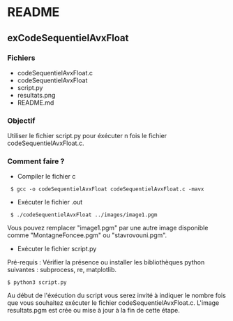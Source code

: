 # README

## exCodeSequentielAvxFloat

### Fichiers
* codeSequentielAvxFloat.c
* codeSequentielAvxFloat
* script.py
* resultats.png
* README.md

### Objectif
Utiliser le fichier script.py pour éxécuter n fois le fichier codeSequentielAvxFloat.c. 

### Comment faire ?

* Compiler le fichier c

``` $ gcc -o codeSequentielAvxFloat codeSequentielAvxFloat.c -mavx```

* Exécuter le fichier .out

``` $ ./codeSequentielAvxFloat ../images/image1.pgm```

Vous pouvez remplacer "image1.pgm" par une autre image disponible comme "MontagneFoncee.pgm" ou "stavrovouni.pgm".

* Exécuter le fichier script.py

Pré-requis : Vérifier la présence ou installer les bibliothèques python suivantes : subprocess, re, matplotlib.

``` $ python3 script.py ```

Au début de l'éxécution du script vous serez invité à indiquer le nombre fois que vous souhaitez exécuter le fichier codeSequentielAvxFloat.c. L'image resultats.pgm est crée ou mise à jour à la fin de cette étape. 